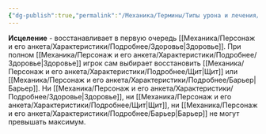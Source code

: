 ```yaml
---
{"dg-publish":true,"permalink":"/Механика/Термины/Типы урона и лечения/Подробнее/Исцеление/","noteIcon":"","created":"2025-09-07T13:19:20.182+03:00","updated":"2025-09-04T12:38:17.988+03:00"}
---
```




**Исцеление** - восстанавливает в первую очередь [[Механика/Персонаж и его анкета/Характеристики/Подробнее/Здоровье\|Здоровье]]. При полном [[Механика/Персонаж и его анкета/Характеристики/Подробнее/Здоровье\|Здоровье]] игрок сам выбирает восстановить [[Механика/Персонаж и его анкета/Характеристики/Подробнее/Щит\|Щит]] или [[Механика/Персонаж и его анкета/Характеристики/Подробнее/Барьер\|Барьер]]. Ни [[Механика/Персонаж и его анкета/Характеристики/Подробнее/Здоровье\|Здоровье]], ни [[Механика/Персонаж и его анкета/Характеристики/Подробнее/Щит\|Щит]], ни [[Механика/Персонаж и его анкета/Характеристики/Подробнее/Барьер\|Барьер]] не могут превышать максимум. 